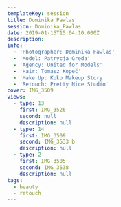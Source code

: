 ```yaml
---
templateKey: session
title: Dominika Pawlas
session: Dominika_Pawlas
date: 2019-01-15T15:04:10.000Z
description:
info:
  - 'Photographer: Dominika Pawlas' 
  - 'Model: Patrycja Gręda' 
  - 'Agency: United for Models'
  - 'Hair: Tomasz Kopeć'
  - 'Make Up: Koko Makeup Story'
  - 'Retouch: Pretty Nice Studio'
cover: IMG_3509
views:
  - type: 13
    first: IMG_3526
    second: null
    description: null
  - type: 14
    first: IMG_3509
    second: IMG_3533 b
    description: null
  - type: 2
    first: IMG_3505
    second: IMG_3538
    description: null
tags:
  - beauty
  - retouch
---
```

